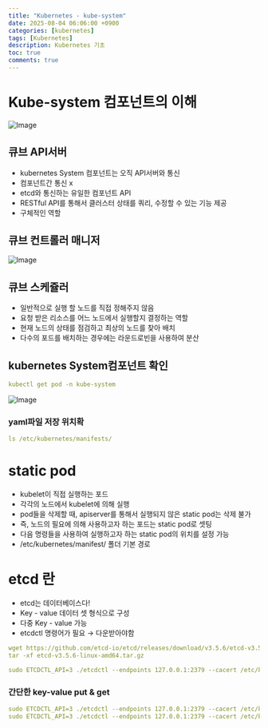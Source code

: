 ```yaml
---
title: "Kubernetes - kube-system"
date: 2025-08-04 06:06:00 +0900
categories: [kubernetes]
tags: [Kubernetes]
description: Kubernetes 기초
toc: true
comments: true
---
```


# Kube-system 컴포넌트의 이해

![Image](https://prod-files-secure.s3.us-west-2.amazonaws.com/e6db513d-ec54-40ff-aa74-2487b0bcfe15/b231983e-0ca9-463d-a773-6c60f2c51f50/Untitled.png?X-Amz-Algorithm=AWS4-HMAC-SHA256&X-Amz-Content-Sha256=UNSIGNED-PAYLOAD&X-Amz-Credential=ASIAZI2LB466ZFNOGEEN%2F20250804%2Fus-west-2%2Fs3%2Faws4_request&X-Amz-Date=20250804T063221Z&X-Amz-Expires=3600&X-Amz-Security-Token=IQoJb3JpZ2luX2VjEAYaCXVzLXdlc3QtMiJHMEUCIQCBeC88YDLuP5lYY8F4Wx4Y2Kbt%2F9HXu1g7VRf1bxo53gIgUd0VuSc2XehnEKdRcHrQlf3mbhT0G7mottywFPYEEmYq%2FwMIPxAAGgw2Mzc0MjMxODM4MDUiDFO9gism0tZDYD3I3CrcA%2BPtYpjoP%2F3ejPnKdDt1zaefAVFUJ157v9dMIg8ZMOjXhRcxg%2FNPH%2F8aOWwFzYAcRqCLL6QoKJST0lKVH52032K7GMUUnrCBU4SYmML5xYVgkRHS6RNpKhJQ4rQ5V37jQZhEZei%2BCEHsR8%2B9VNkZ%2FwbVtvKUthT4yxSD%2BXVKCZYc%2BJTBwlGRLnByiCsjS%2FzKBLS0hfS5IgLnnVwMOXUabpuLDQuzPgDHyjarFc7rq82c1U%2BaOIWsHaQ69kLzjHWKM837MgY4QxFyHTuI9rP%2FbfZijcgtSHTVhtJgu6kGB08gZWVSAmVoAGhYWQabM25GRg0a1ky5y3lOoz1%2B0f2cEZjh7VcyPbNpgvC%2BV%2FHd5q8g2iSFikSfXEIkGZjSXNmcSQz5dy6NGTy2ZCMKhW3X550SFx8I34amBBeKVTV4IWjmbw6jQIbvri0fokbpjqib%2FT5ZfVu6Z1cWAHH8mwn%2F%2B9yUu5aJZ04HW3DsaAZvMNckGUaAGJGn9EDpmWTOic4lDwmQdZaksJ5SUGvCq7Tcw2wehD99WJfEZdakSBHvG5vfTqJcJRlMZ8yPncRs6kMIIyQ3E5Rx9Czyw0WoolRyWajcjVn4WvoZTRepWVW6oTtPy7pktO3fvYvVl2ahMICNwcQGOqUBonuExmxhWb1llWI1sLWMb1309rCAzdEC%2Bn7EdMGopgPJBVUWIkm8CPbLS9dZzyT8PR8KZzGRRzZjo7KtQAdmkKX6p%2FUvRKPmGWMldViAd%2FbYPyIJ5D8CrqKTs7QyRlDqdFkmOc31sRRzb%2BLGqnu3r0DeUbcT8ecfFQOXKnGMSZ5zgHeGACXJlpfoY53HGa9DIMddLG6F8RUcIkN8rLz3w5pmteBV&X-Amz-Signature=83a166e9307ccc1224578bdc37d12bd19a12085614b394fd392131a612eab390&X-Amz-SignedHeaders=host&x-amz-checksum-mode=ENABLED&x-id=GetObject)

## 큐브 API서버 

- kubernetes System 컴포넌트는 오직 API서버와 통신
- 컴포넌트간 통신 x
- etcd와 통신하는 유일한 컴포넌트 API
- RESTful API를 통해서 클러스터 상태를 쿼리, 수정할 수 있는 기능 제공
- 구체적인 역할
## 큐브 컨트롤러 매니저

![Image](https://prod-files-secure.s3.us-west-2.amazonaws.com/e6db513d-ec54-40ff-aa74-2487b0bcfe15/5ef47069-72a4-43fe-9427-e42fc25b70d8/Untitled.png?X-Amz-Algorithm=AWS4-HMAC-SHA256&X-Amz-Content-Sha256=UNSIGNED-PAYLOAD&X-Amz-Credential=ASIAZI2LB466ZFNOGEEN%2F20250804%2Fus-west-2%2Fs3%2Faws4_request&X-Amz-Date=20250804T063221Z&X-Amz-Expires=3600&X-Amz-Security-Token=IQoJb3JpZ2luX2VjEAYaCXVzLXdlc3QtMiJHMEUCIQCBeC88YDLuP5lYY8F4Wx4Y2Kbt%2F9HXu1g7VRf1bxo53gIgUd0VuSc2XehnEKdRcHrQlf3mbhT0G7mottywFPYEEmYq%2FwMIPxAAGgw2Mzc0MjMxODM4MDUiDFO9gism0tZDYD3I3CrcA%2BPtYpjoP%2F3ejPnKdDt1zaefAVFUJ157v9dMIg8ZMOjXhRcxg%2FNPH%2F8aOWwFzYAcRqCLL6QoKJST0lKVH52032K7GMUUnrCBU4SYmML5xYVgkRHS6RNpKhJQ4rQ5V37jQZhEZei%2BCEHsR8%2B9VNkZ%2FwbVtvKUthT4yxSD%2BXVKCZYc%2BJTBwlGRLnByiCsjS%2FzKBLS0hfS5IgLnnVwMOXUabpuLDQuzPgDHyjarFc7rq82c1U%2BaOIWsHaQ69kLzjHWKM837MgY4QxFyHTuI9rP%2FbfZijcgtSHTVhtJgu6kGB08gZWVSAmVoAGhYWQabM25GRg0a1ky5y3lOoz1%2B0f2cEZjh7VcyPbNpgvC%2BV%2FHd5q8g2iSFikSfXEIkGZjSXNmcSQz5dy6NGTy2ZCMKhW3X550SFx8I34amBBeKVTV4IWjmbw6jQIbvri0fokbpjqib%2FT5ZfVu6Z1cWAHH8mwn%2F%2B9yUu5aJZ04HW3DsaAZvMNckGUaAGJGn9EDpmWTOic4lDwmQdZaksJ5SUGvCq7Tcw2wehD99WJfEZdakSBHvG5vfTqJcJRlMZ8yPncRs6kMIIyQ3E5Rx9Czyw0WoolRyWajcjVn4WvoZTRepWVW6oTtPy7pktO3fvYvVl2ahMICNwcQGOqUBonuExmxhWb1llWI1sLWMb1309rCAzdEC%2Bn7EdMGopgPJBVUWIkm8CPbLS9dZzyT8PR8KZzGRRzZjo7KtQAdmkKX6p%2FUvRKPmGWMldViAd%2FbYPyIJ5D8CrqKTs7QyRlDqdFkmOc31sRRzb%2BLGqnu3r0DeUbcT8ecfFQOXKnGMSZ5zgHeGACXJlpfoY53HGa9DIMddLG6F8RUcIkN8rLz3w5pmteBV&X-Amz-Signature=015f4999d234e5cef44407304e1fbfe0c15f1361e395dc97e7a893ff703ad4a3&X-Amz-SignedHeaders=host&x-amz-checksum-mode=ENABLED&x-id=GetObject)

## 큐브 스케쥴러

- 일반적으로 실행 할 노드를 직접 정해주지 않음
- 요청 받은 리소스를 어느 노드에서 실행할지 결정하는 역할
- 현재 노드의 상태를 점검하고 최상의 노드를 찾아 배치
- 다수의 포드를 배치하는 경우에는 라운드로빈을 사용하여 분산
## kubernetes System컴포넌트 확인

```yaml
kubectl get pod -n kube-system
```

![Image](https://prod-files-secure.s3.us-west-2.amazonaws.com/e6db513d-ec54-40ff-aa74-2487b0bcfe15/a39272d3-e754-49e8-9357-c94342b1bb23/Untitled.png?X-Amz-Algorithm=AWS4-HMAC-SHA256&X-Amz-Content-Sha256=UNSIGNED-PAYLOAD&X-Amz-Credential=ASIAZI2LB466ZFNOGEEN%2F20250804%2Fus-west-2%2Fs3%2Faws4_request&X-Amz-Date=20250804T063221Z&X-Amz-Expires=3600&X-Amz-Security-Token=IQoJb3JpZ2luX2VjEAYaCXVzLXdlc3QtMiJHMEUCIQCBeC88YDLuP5lYY8F4Wx4Y2Kbt%2F9HXu1g7VRf1bxo53gIgUd0VuSc2XehnEKdRcHrQlf3mbhT0G7mottywFPYEEmYq%2FwMIPxAAGgw2Mzc0MjMxODM4MDUiDFO9gism0tZDYD3I3CrcA%2BPtYpjoP%2F3ejPnKdDt1zaefAVFUJ157v9dMIg8ZMOjXhRcxg%2FNPH%2F8aOWwFzYAcRqCLL6QoKJST0lKVH52032K7GMUUnrCBU4SYmML5xYVgkRHS6RNpKhJQ4rQ5V37jQZhEZei%2BCEHsR8%2B9VNkZ%2FwbVtvKUthT4yxSD%2BXVKCZYc%2BJTBwlGRLnByiCsjS%2FzKBLS0hfS5IgLnnVwMOXUabpuLDQuzPgDHyjarFc7rq82c1U%2BaOIWsHaQ69kLzjHWKM837MgY4QxFyHTuI9rP%2FbfZijcgtSHTVhtJgu6kGB08gZWVSAmVoAGhYWQabM25GRg0a1ky5y3lOoz1%2B0f2cEZjh7VcyPbNpgvC%2BV%2FHd5q8g2iSFikSfXEIkGZjSXNmcSQz5dy6NGTy2ZCMKhW3X550SFx8I34amBBeKVTV4IWjmbw6jQIbvri0fokbpjqib%2FT5ZfVu6Z1cWAHH8mwn%2F%2B9yUu5aJZ04HW3DsaAZvMNckGUaAGJGn9EDpmWTOic4lDwmQdZaksJ5SUGvCq7Tcw2wehD99WJfEZdakSBHvG5vfTqJcJRlMZ8yPncRs6kMIIyQ3E5Rx9Czyw0WoolRyWajcjVn4WvoZTRepWVW6oTtPy7pktO3fvYvVl2ahMICNwcQGOqUBonuExmxhWb1llWI1sLWMb1309rCAzdEC%2Bn7EdMGopgPJBVUWIkm8CPbLS9dZzyT8PR8KZzGRRzZjo7KtQAdmkKX6p%2FUvRKPmGWMldViAd%2FbYPyIJ5D8CrqKTs7QyRlDqdFkmOc31sRRzb%2BLGqnu3r0DeUbcT8ecfFQOXKnGMSZ5zgHeGACXJlpfoY53HGa9DIMddLG6F8RUcIkN8rLz3w5pmteBV&X-Amz-Signature=c32d69b2f53ee4df0c8a4f7f02b24c10644df5cce8c98f259381d6dc147406b9&X-Amz-SignedHeaders=host&x-amz-checksum-mode=ENABLED&x-id=GetObject)

### yaml파일 저장 위치확

```yaml
ls /etc/kubernetes/manifests/
```

# static pod

- kubelet이 직접 실행하는 포드
- 각각의 노드에서 kubelet에 의해 실행
- pod들을 삭제할 때, apiserver를 통해서 실행되지 않은  static pod는 삭제 불가
- 즉, 노드의 필요에 의해 사용하고자 하는 포드는 static pod로 셋팅
- 다음 명령들을 사용하여 실행하고자 하는  static pod의 위치를 설정 가능
- /etc/kubernetes/manifest/ 폴더 기본 경로
# etcd 란

- etcd는 데이터베이스다!
- Key - value 데이터 셋 형식으로 구성
- 다중 Key - value 가능
- etcdctl 명령어가 필요 → 다운받아야함
```yaml
wget https://github.com/etcd-io/etcd/releases/download/v3.5.6/etcd-v3.5.6-linux-amd64.tar.gz
tar -xf etcd-v3.5.6-linux-amd64.tar.gz

sudo ETCDCTL_API=3 ./etcdctl --endpoints 127.0.0.1:2379 --cacert /etc/kubernetes/pki/etcd/ca.crt --cert /etc/kubernetes/pki/etcd/server.crt --key /etc/kubernetes/pki/etcd/server.key get / --prefix --keys-only
```

### 간단한 key-value put & get

```yaml
sudo ETCDCTL_API=3 ./etcdctl --endpoints 127.0.0.1:2379 --cacert /etc/kubernetes/pki/etcd/ca.crt --cert /etc/kubernetes/pki/etcd/server.crt --key /etc/kubernetes/pki/etcd/server.key  put key1 value1
sudo ETCDCTL_API=3 ./etcdctl --endpoints 127.0.0.1:2379 --cacert /etc/kubernetes/pki/etcd/ca.crt --cert /etc/kubernetes/pki/etcd/server.crt --key /etc/kubernetes/pki/etcd/server.key get key1
```


